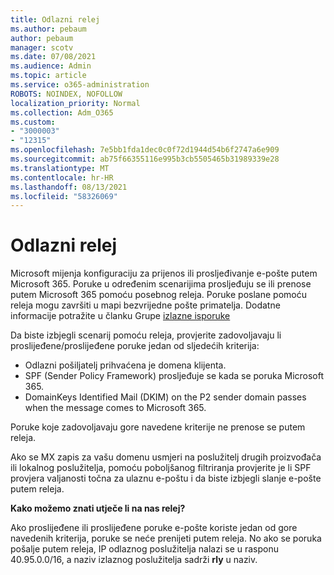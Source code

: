 ```yaml
---
title: Odlazni relej
ms.author: pebaum
author: pebaum
manager: scotv
ms.date: 07/08/2021
ms.audience: Admin
ms.topic: article
ms.service: o365-administration
ROBOTS: NOINDEX, NOFOLLOW
localization_priority: Normal
ms.collection: Adm_O365
ms.custom:
- "3000003"
- "12315"
ms.openlocfilehash: 7e5bb1fda1dec0c0f72d1944d54b6f2747a6e909
ms.sourcegitcommit: ab75f66355116e995b3cb5505465b31989339e28
ms.translationtype: MT
ms.contentlocale: hr-HR
ms.lasthandoff: 08/13/2021
ms.locfileid: "58326069"
---
```

# <a name="outbound-relay-pool"></a>Odlazni relej

Microsoft mijenja konfiguraciju za prijenos ili prosljeđivanje e-pošte putem Microsoft 365. Poruke u određenim scenarijima prosljeđuju se ili prenose putem Microsoft 365 pomoću posebnog releja. Poruke poslane pomoću releja mogu završiti u mapi bezvrijedne pošte primatelja. Dodatne informacije potražite u članku Grupe [izlazne isporuke](https://docs.microsoft.com/microsoft-365/security/office-365-security/high-risk-delivery-pool-for-outbound-messages#relay-pool)

Da biste izbjegli scenarij pomoću releja, provjerite zadovoljavaju li proslijeđene/proslijeđene poruke jedan od sljedećih kriterija:

- Odlazni pošiljatelj prihvaćena je domena klijenta.
- SPF (Sender Policy Framework) prosljeđuje se kada se poruka Microsoft 365.
- DomainKeys Identified Mail (DKIM) on the P2 sender domain passes when the message comes to Microsoft 365.
 
Poruke koje zadovoljavaju gore navedene kriterije ne prenose se putem releja.

Ako se MX zapis za vašu domenu usmjeri na poslužitelj drugih proizvođača ili lokalnog poslužitelja, pomoću poboljšanog filtriranja provjerite je li SPF provjera valjanosti točna za ulaznu e-poštu i da biste izbjegli slanje e-pošte putem releja.

**Kako možemo znati utječe li na nas relej?**

Ako proslijeđene ili proslijeđene poruke e-pošte koriste jedan od gore navedenih kriterija, poruke se neće prenijeti putem releja. No ako se poruka pošalje putem releja, IP odlaznog poslužitelja nalazi se u rasponu 40.95.0.0/16, a naziv izlaznog poslužitelja sadrži **rly** u naziv.

